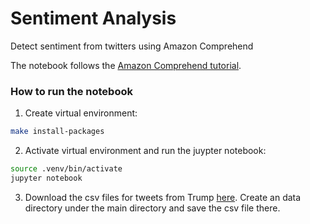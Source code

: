 # Sentiment Analysis
Detect sentiment from twitters using Amazon Comprehend

The notebook follows the [Amazon Comprehend tutorial](https://aws.amazon.com/blogs/machine-learning/detect-sentiment-from-customer-reviews-using-amazon-comprehend/).

### How to run the notebook

1. Create virtual environment: 

```bash
make install-packages
```

2. Activate virtual environment and run the juypter notebook:

```bash
source .venv/bin/activate
jupyter notebook
```

3. Download the csv files for tweets from Trump [here](https://raw.githubusercontent.com/mkearney/trumptweets/master/data/trumptweets-1515775693.tweets.csv).
Create an data directory under the main directory and save the csv file there.

